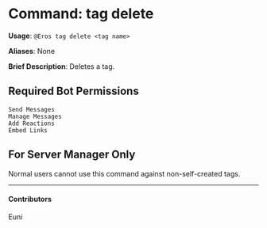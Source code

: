 # Command: tag delete


**Usage**: `@Eros tag delete <tag name>`

**Aliases**: None

**Brief Description**: Deletes a tag.



## Required Bot Permissions

```
Send Messages
Manage Messages
Add Reactions
Embed Links
```

## For Server Manager Only


Normal users cannot use this command against non-self-created tags.


---

#### Contributors


Euni
